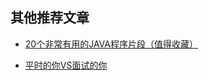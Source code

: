 ## 其他推荐文章


- [20个非常有用的JAVA程序片段（值得收藏）](https://mp.weixin.qq.com/s?__biz=MzU4NzYwNDAwMg==&mid=2247484064&idx=1&sn=e5347ef3d149dede86dd0126a84530a0&chksm=fde8cbedca9f42fb649f929df1593c2947f0c357b706d3ea34405b59272b78002348595b3300&scene=0#rd)

- [平时的你VS面试的你](https://mp.weixin.qq.com/s?__biz=MzU4NzYwNDAwMg==&mid=2247484699&idx=1&sn=f163eea34a9713efeea9ab5610d5fd83&chksm=fde8cc56ca9f4540fa7ee533825c0c0665cb781ec865edff87c686733fb117351360073e1eea&scene=0#rd)
